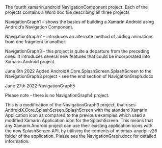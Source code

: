 The fourth xamarin.android NavigationComponent project. Each of the projects contains a Word doc file describing all three projects

NavigationGraph1 – shows the basics of building a Xamarin.Android using Android’s Navigation Component.

NavigationGraph2 – introduces an alternate method of adding animations from one fragment to another.

NavigationGraph3 - this project is quite a departure from the preceding ones. It introduces several new features that could be incorporated into Xamarin.Android project.

June 6th 2022 Added AndroidX.Core.SplashScreen.SplashScreen to the NavigationGraph3 project - see the end section of NavigationGraph.docx

June 27th 2022
NavigationGraph5 

Please note - there is no NavigationGraph4 project.

This is a modification of the NavigationGraph3 project, that uses AndroidX.Core.SplashScreen.SplashScreen with the standard Xamarin Application icon as compared to the previous examples which used a modified Xamarin Application icon for the SplashScreen. This means that any Xamarin.Android project can use their existing application icons with the new SplashScreen API, by utilising the contents of mipmap-anydpi-v26 folder of the application. Please see the NavigationGraph.docx for detailed information.  

